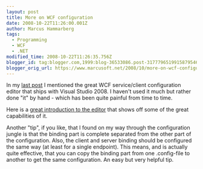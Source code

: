 ```yaml
---
layout: post
title: More on WCF configuration
date: 2008-10-22T11:26:00.001Z
author: Marcus Hammarberg
tags:
  - Programming
  - WCF
  - .NET
modified_time: 2008-10-22T11:26:35.756Z
blogger_id: tag:blogger.com,1999:blog-36533086.post-3177796519915879546
blogger_orig_url: https://www.marcusoft.net/2008/10/more-on-wcf-configuration.html
---
```


In my [last
post](https://www.marcusoft.net/2008/10/configuration-of-wcf-binding.html)
I mentioned the great WCF service/client configuration editor that ships
with Visual Studio 2008. I haven't used it much but rather done "it" by
hand - which has been quite painful from time to time.

Here is a [great introduction to the
editor](http://keithelder.net/blog/archive/2008/01/17/Exposing-a-WCF-Service-With-Multiple-Bindings-and-Endpoints.aspx)
that shows off some of the great capabilities of it.

Another "tip", if you like, that I found on my way through the
configuration jungle is that the binding part is complete separated from
the other part of the configuration. Also, the client and server binding
should be configured the same way (at least for a single endpoint). This
means, and is actually quite effective, that you can copy the binding
part from one .config-file to another to get the same configuration. An
easy but very helpful tip.
